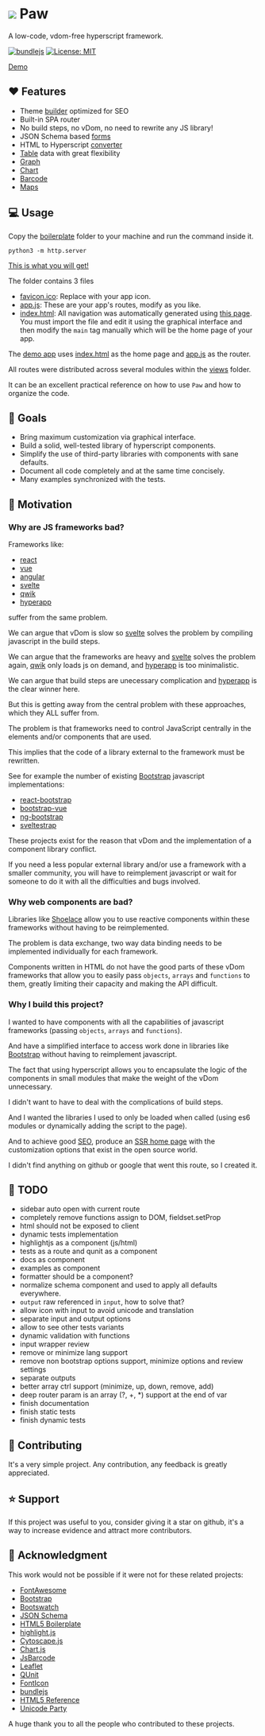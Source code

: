 # ![](favicon.ico) Paw
  A low-code, vdom-free hyperscript framework.

  [![bundlejs](https://deno.bundlejs.com/badge?q=https://raw.githubusercontent.com/marcodpt/paw/main/index.js&treeshake=[*]&text=%22export+default+paw%22)](https://bundlejs.com/?q=https://raw.githubusercontent.com/marcodpt/paw/main/index.js&treeshake=[*]&text=%22export+default+paw%22)
  [![License: MIT](https://img.shields.io/badge/License-MIT-yellow.svg)](https://opensource.org/licenses/MIT)

  [Demo](https://marcodpt.github.io/paw/)

## ❤️ Features
 - Theme [builder](https://marcodpt.github.io/paw/#/settings) optimized for SEO
 - Built-in SPA router
 - No build steps, no vDom, no need to rewrite any JS library!
 - JSON Schema based [forms](https://marcodpt.github.io/paw/#/example/form/4)
 - HTML to Hyperscript [converter](https://marcodpt.github.io/paw/#/converter)
 - [Table](https://marcodpt.github.io/paw/#/users) data with great flexibility
 - [Graph](https://marcodpt.github.io/paw/#/example/graph/0)
 - [Chart](https://marcodpt.github.io/paw/#/example/chart/0)
 - [Barcode](https://marcodpt.github.io/paw/#/example/barcode/0)
 - [Maps](https://marcodpt.github.io/paw/#/example/map/1)

## 💻 Usage
Copy the [boilerplate](https://github.com/marcodpt/paw/tree/main/boilerplate)
folder to your machine and run the command inside it.

```
python3 -m http.server
```

[This is what you will get!](https://marcodpt.github.io/paw/boilerplate/)


The folder contains 3 files
 - [favicon.ico](https://raw.githubusercontent.com/marcodpt/paw/main/boilerplate/favicon.ico):
Replace with your app icon.
 - [app.js](https://github.com/marcodpt/paw/blob/main/boilerplate/app.js):
These are your app's routes, modify as you like.
 - [index.html](https://github.com/marcodpt/paw/blob/main/boilerplate/index.html):
All navigation was automatically generated using
[this page](https://marcodpt.github.io/paw/#/settings).
You must import the file and edit it using the graphical interface and
then modify the `main` tag manually which will be the home page of your app.

The [demo app](https://marcodpt.github.io/paw/) uses
[index.html](https://github.com/marcodpt/paw/blob/main/index.html) as the
home page and [app.js](https://github.com/marcodpt/paw/blob/main/app.js)
as the router.

All routes were distributed across several modules within the
[views](https://github.com/marcodpt/paw/tree/main/views) folder.

It can be an excellent practical reference on how to use `Paw` and
how to organize the code.

## 🎯 Goals
 - Bring maximum customization via graphical interface.
 - Build a solid, well-tested library of hyperscript components.
 - Simplify the use of third-party libraries with components with sane defaults.
 - Document all code completely and at the same time concisely.
 - Many examples synchronized with the tests.

## 📢 Motivation

### Why are JS frameworks bad?
Frameworks like:

 - [react](https://github.com/facebook/react)
 - [vue](https://github.com/vuejs/core)
 - [angular](https://github.com/angular/angular)
 - [svelte](https://github.com/sveltejs/svelte)
 - [qwik](https://github.com/QwikDev/qwik)
 - [hyperapp](https://github.com/jorgebucaran/hyperapp)

suffer from the same problem.

We can argue that vDom is slow so [svelte](https://github.com/sveltejs/svelte)
solves the problem by compiling javascript in the build steps.

We can argue that the frameworks are heavy and
[svelte](https://github.com/sveltejs/svelte) solves the problem again,
[qwik](https://github.com/QwikDev/qwik) only loads js on demand,
and [hyperapp](https://github.com/jorgebucaran/hyperapp) is too minimalistic.

We can argue that build steps are unecessary complication and 
[hyperapp](https://github.com/jorgebucaran/hyperapp) is the clear winner here.

But this is getting away from the central problem with these approaches, which
they ALL suffer from.

The problem is that frameworks need to control JavaScript centrally in the
elements and/or components that are used.

This implies that the code of a library external to the framework must be
rewritten.

See for example the number of existing [Bootstrap](https://getbootstrap.com/)
javascript implementations:
 
 - [react-bootstrap](https://github.com/react-bootstrap/react-bootstrap)
 - [bootstrap-vue](https://github.com/bootstrap-vue/bootstrap-vue)
 - [ng-bootstrap](https://github.com/ng-bootstrap/ng-bootstrap)
 - [sveltestrap](https://github.com/bestguy/sveltestrap)

These projects exist for the reason that vDom and the implementation of a
component library conflict.

If you need a less popular external library and/or use a framework with a
smaller community, you will have to reimplement javascript or wait for someone
to do it with all the difficulties and bugs involved.

### Why web components are bad?

Libraries like [Shoelace](https://github.com/shoelace-style/shoelace) allow you
to use reactive components within these frameworks without having to be
reimplemented.

The problem is data exchange, two way data binding needs to be implemented
individually for each framework.

Components written in HTML do not have the good parts of these vDom frameworks
that allow you to easily pass `objects`, `arrays` and `functions` to them,
greatly limiting their capacity and making the API difficult.

### Why I build this project?

I wanted to have components with all the capabilities of javascript frameworks
(passing `objects`, `arrays` and `functions`).

And have a simplified interface to access work done in libraries like
[Bootstrap](https://getbootstrap.com/) without having to reimplement
javascript.

The fact that using hyperscript allows you to encapsulate the logic of the
components in small modules that make the weight of the vDom unnecessary.

I didn't want to have to deal with the complications of build steps.

And I wanted the libraries I used to only be loaded when called (using es6
modules or dynamically adding the script to the page).

And to achieve good
[SEO](https://en.wikipedia.org/wiki/Search_engine_optimization),
produce an [SSR home page](https://marcodpt.github.io/paw/#/settings)
with the customization options that exist in the open source world.

I didn't find anything on github or google that went this route,
so I created it.

## 🔧 TODO
 - sidebar auto open with current route
 - completely remove functions assign to DOM, fieldset.setProp
 - html should not be exposed to client
 - dynamic tests implementation
 - highlightjs as a component (js/html)
 - tests as a route and qunit as a component
 - docs as component
 - examples as component
 - formatter should be a component?
 - normalize schema component and used to apply all defaults everywhere.
 - `output` raw referenced in `input`, how to solve that?
 - allow icon with input to avoid unicode and translation
 - separate input and output options
 - allow to see other tests variants
 - dynamic validation with functions
 - input wrapper review
 - remove or minimize lang support
 - remove non bootstrap options support, minimize options and review settings
 - separate outputs
 - better array ctrl support (minimize, up, down, remove, add)
 - deep router param is an array (?, +, \*) support at the end of var
 - finish documentation
 - finish static tests
 - finish dynamic tests

## 🤝 Contributing
It's a very simple project.
Any contribution, any feedback is greatly appreciated.

## ⭐ Support
If this project was useful to you, consider giving it a star on github, it's a
way to increase evidence and attract more contributors.

## 🙏 Acknowledgment
This work would not be possible if it were not for these related projects:
 - [FontAwesome](https://fontawesome.com/)
 - [Bootstrap](https://getbootstrap.com/)
 - [Bootswatch](https://bootswatch.com/)
 - [JSON Schema](https://json-schema.org/)
 - [HTML5 Boilerplate](https://html5boilerplate.com/)
 - [highlight.js](https://highlightjs.org/)
 - [Cytoscape.js](https://js.cytoscape.org/)
 - [Chart.js](https://www.chartjs.org/)
 - [JsBarcode](https://lindell.me/JsBarcode/)
 - [Leaflet](https://leafletjs.com/)
 - [QUnit](https://qunitjs.com/)
 - [FontIcon](https://gauger.io/fonticon/)
 - [bundlejs](https://bundlejs.com/)
 - [HTML5 Reference](https://www.w3schools.com/TAGS/default.asp)
 - [Unicode Party](https://unicode.party/)

A huge thank you to all the people who contributed to these projects.
